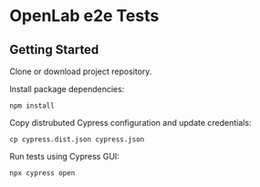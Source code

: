 # OpenLab e2e Tests

## Getting Started

Clone or download project repository.

Install package dependencies:
```
npm install
```

Copy distrubuted Cypress configuration and update credentials:
```
cp cypress.dist.json cypress.json
```

Run tests using Cypress GUI:
```
npx cypress open
```

